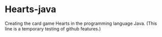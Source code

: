 # Hearts-java
Creating the card game Hearts in the programming language Java.
(This line is a temporary testing of github features.)
